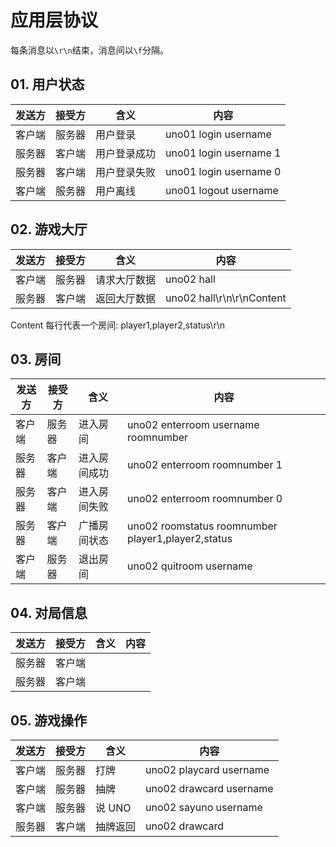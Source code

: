 # 应用层协议

每条消息以`\r\n`结束，消息间以`\f`分隔。

## 01. 用户状态

|发送方|接受方|含义|内容|
|---|---|---|---|
|客户端|服务器|用户登录   |uno01 login username|
|服务器|客户端|用户登录成功|uno01 login username 1|
|服务器|客户端|用户登录失败|uno01 login username 0|
|客户端|服务器|用户离线   |uno01 logout username|

## 02. 游戏大厅
|发送方|接受方|含义|内容|
|---|---|---|---|
|客户端|服务器|请求大厅数据|uno02 hall|
|服务器|客户端|返回大厅数据|uno02 hall\r\n\r\nContent|

Content 每行代表一个房间: player1,player2,status\r\n

## 03. 房间

|发送方|接受方|含义|内容|
|---|---|---|---|
|客户端|服务器|进入房间|uno02 enterroom username roomnumber|
|服务器|客户端|进入房间成功|uno02 enterroom roomnumber 1|
|服务器|客户端|进入房间失败|uno02 enterroom roomnumber 0|
|服务器|客户端|广播房间状态|uno02 roomstatus roomnumber player1,player2,status|
|客户端|服务器|退出房间|uno02 quitroom username|

## 04. 对局信息

|发送方|接受方|含义|内容|
|---|---|---|---|
|服务器|客户端|||
|服务器|客户端|||

## 05. 游戏操作

|发送方|接受方|含义|内容|
|---|---|---|---|
|客户端|服务器|打牌|uno02 playcard username|
|客户端|服务器|抽牌|uno02 drawcard username|
|客户端|服务器|说 UNO|uno02 sayuno username|
|服务器|客户端|抽牌返回|uno02 drawcard|
